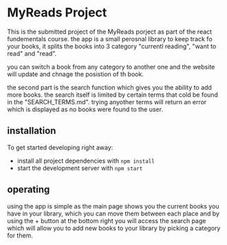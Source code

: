 # MyReads Project

This is the submitted project of the MyReads porject as part of the react fundementals course.
the app is a small perosnal library to keep track fo your books, it splits the books into 
3 category "currentl reading", "want to read" and "read".

you can switch a book from any category to another one and the website will update and chnage the posistion of th book.

the second part is the search function which gives you the ability to add more books.
the search itself is limited by certain terms that cold be found in the "SEARCH_TERMS.md".
trying anyother terms will return an error which is displayed as no books were found to the user.

## installation

To get started developing right away:

* install all project dependencies with `npm install`
* start the development server with `npm start`

## operating

using the app is simple as the main page shows you the current books you have in your library,
which you can move them between each place and by using the + button at the bottom right you will 
access the search page which will allow you to add new books to your library by picking a category for them.
